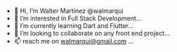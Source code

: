 - 👋 Hi, I’m Walter Martinez @walmarqui
- 👀 I’m interested in Full Stack Development...
- 🌱 I’m currently learning Dart and Flutter...
- 💞️ I’m looking to collaborate on any front end project...
- 📫 reach me on walmarqui@gmail.com ...

<!---
walmarqui/walmarqui is a ✨ special ✨ repository because its `README.md` (this file) appears on your GitHub profile.
You can click the Preview link to take a look at your changes.
--->
